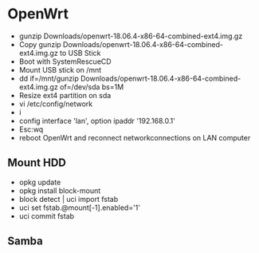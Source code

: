 # OpenWrt
* gunzip Downloads/openwrt-18.06.4-x86-64-combined-ext4.img.gz
* Copy gunzip Downloads/openwrt-18.06.4-x86-64-combined-ext4.img.gz to USB Stick
* Boot with SystemRescueCD
* Mount USB stick on /mnt
* dd if=/mnt/gunzip Downloads/openwrt-18.06.4-x86-64-combined-ext4.img.gz of=/dev/sda bs=1M
* Resize ext4 partition on sda
* vi /etc/config/network
* i
* config interface 'lan', option ipaddr '192.168.0.1'
* Esc:wq
* reboot OpenWrt and reconnect networkconnections on LAN computer
## Mount HDD
* opkg update
* opkg install block-mount
* block detect | uci import fstab
* uci set fstab.@mount[-1].enabled='1'
* uci commit fstab

## Samba
